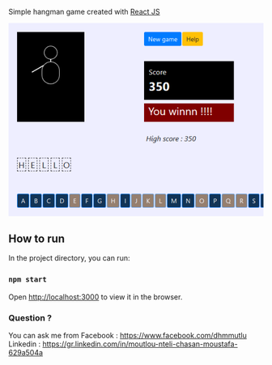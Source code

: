 
Simple hangman game created with [React JS](https://github.com/facebook/create-react-app)

![React JS Hangman Screenshot](https://raw.githubusercontent.com/dhmm/HangMan/master/resources/sc1.png)

## How to run
In the project directory, you can run:

### `npm start`

Open [http://localhost:3000](http://localhost:3000) to view it in the browser.

### Question ?

You can ask me from 
Facebook : https://www.facebook.com/dhmmutlu
Linkedin : https://gr.linkedin.com/in/moutlou-nteli-chasan-moustafa-629a504a